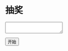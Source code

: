 # 抽奖
<textarea width="200px" height="100px" id="txt"></textarea><br/>
<button onclick="main()">开始</button>
<script>
  function main(){
  var notes={
  '1、你有没有钟意的人?是谁?',
  '2、你的初恋是几岁?',
  '3、你的初恋对象是谁?',
  '4、你的初吻是几岁，被谁夺取的?',
  '5、你亲吻过多少人?'
  };
  document.getElementById("txt").value=notes[2];
  }
  
</script>

